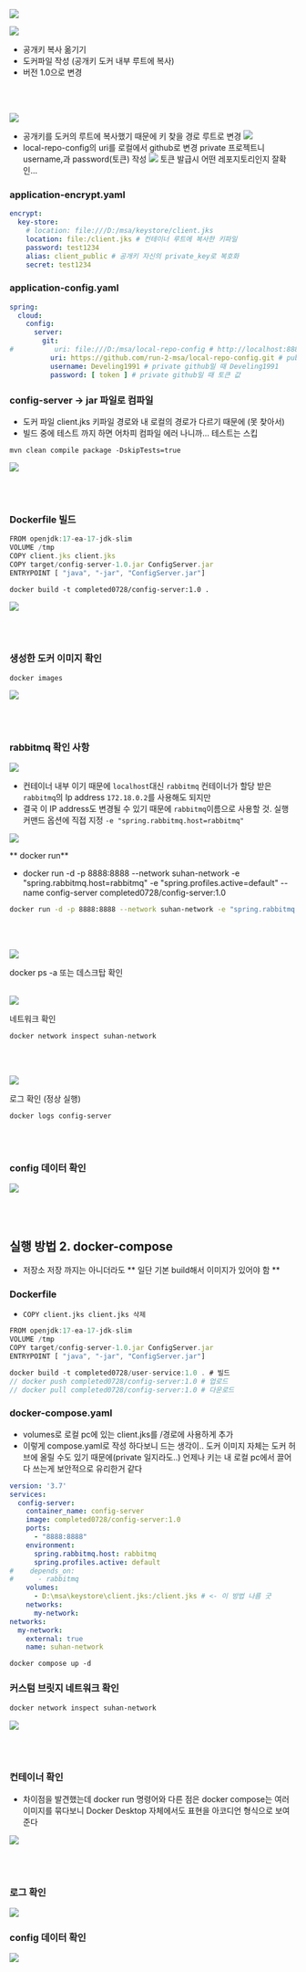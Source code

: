 ![](https://velog.velcdn.com/images/develing1991/post/becc6e6c-875c-4df8-891d-da68d9be2bb0/image.png)

![](https://velog.velcdn.com/images/develing1991/post/6f93cf48-261c-41e3-8860-9cd4de50fb3a/image.png)

- 공개키 복사 옮기기
- 도커파일 작성 (공개키 도커 내부 루트에 복사)
- 버전 1.0으로 변경

<br><br>

![](https://velog.velcdn.com/images/develing1991/post/2174bee7-a4c2-4f62-9530-d6a35db417ad/image.png)

- 공개키를 도커의 루트에 복사했기 때문에 키 찾을 경로 루트로 변경
  ![](https://velog.velcdn.com/images/develing1991/post/7988d53a-e2b5-4209-acae-88b2880c5be2/image.png)
- local-repo-config의 uri를 로컬에서 github로 변경 private 프로젝트니 username,과 password(토큰) 작성
  ![](https://velog.velcdn.com/images/develing1991/post/1e5307df-f299-4f4a-8390-9b61b841ef9f/image.png)
  토큰 발급시 어떤 레포지토리인지 잘확인...


### application-encrypt.yaml
```yaml
encrypt:
  key-store:
    # location: file:///D:/msa/keystore/client.jks
    location: file:/client.jks # 컨테이너 루트에 복사한 키파일
    password: test1234
    alias: client_public # 공개키 자신의 private_key로 복호화
    secret: test1234
```
### application-config.yaml
```yaml
spring:
  cloud:
    config:
      server:
        git:
#          uri: file:///D:/msa/local-repo-config # http://localhost:8888/common/default
          uri: https://github.com/run-2-msa/local-repo-config.git # public은 username, password 필요 없음
          username: Develing1991 # private github일 때 Develing1991
          password: [ token ] # private github일 때 토큰 값
```


### config-server -> jar 파일로 컴파일

- 도커 파일 client.jks 키파일 경로와 내 로컬의 경로가 다르기 때문에 (못 찾아서)
- 빌드 중에 테스트 까지 하면 어차피 컴파일 에러 나니까... 테스트는 스킵
```
mvn clean compile package -DskipTests=true
```
![](https://velog.velcdn.com/images/develing1991/post/7b37c03d-ccb1-42d9-9e43-21b2c6a1353a/image.png)


<br><br>

### Dockerfile 빌드
```javascript
FROM openjdk:17-ea-17-jdk-slim
VOLUME /tmp
COPY client.jks client.jks
COPY target/config-server-1.0.jar ConfigServer.jar
ENTRYPOINT [ "java", "-jar", "ConfigServer.jar"]
```

```
docker build -t completed0728/config-server:1.0 .
```

![](https://velog.velcdn.com/images/develing1991/post/969be7d9-d811-4523-9594-6def32bfd284/image.png)

<br><br>

### 생성한 도커 이미지 확인
```
docker images
```
![](https://velog.velcdn.com/images/develing1991/post/66a0dceb-1fe8-4e7f-914b-5d571b2c1484/image.png)


<br><br>

### rabbitmq 확인 사항

![](https://velog.velcdn.com/images/develing1991/post/4819a8e2-c3a4-45cd-90c7-8bf0634542ff/image.png)


- 컨테이너 내부 이기 때문에 `localhost`대신 `rabbitmq` 컨테이너가 할당 받은 `rabbitmq`의 Ip address `172.18.0.2`를 사용해도 되지만
- 결국 이 IP address도 변경될 수 있기 때문에 `rabbitmq`이름으로 사용할 것.
  실행 커맨드 옵션에 직접 지정 `-e "spring.rabbitmq.host=rabbitmq"`

![](https://velog.velcdn.com/images/develing1991/post/790868a9-ac38-4a97-8078-753c2995fecc/image.png)

** docker run**

- docker run -d -p 8888:8888 --network suhan-network -e "spring.rabbitmq.host=rabbitmq" -e "spring.profiles.active=default" --name config-server completed0728/config-server:1.0

```bash
docker run -d -p 8888:8888 --network suhan-network -e "spring.rabbitmq.host=rabbitmq" -e "spring.profiles.active=default" --name config-server completed0728/config-server:1.0
```

<br><br>

![](https://velog.velcdn.com/images/develing1991/post/095d611f-86fb-4538-80c6-4e43a60c23ca/image.png)

docker ps -a 또는 데스크탑 확인
<br><br>


![](https://velog.velcdn.com/images/develing1991/post/d2af1594-b00b-4db2-afcb-60eb55fa6448/image.png)

네트워크 확인
```
docker network inspect suhan-network
```

<br><br>

![](https://velog.velcdn.com/images/develing1991/post/4289b6e4-193a-433e-b1ec-5a41467c124a/image.png)

로그 확인 (정상 실행)
```
docker logs config-server
```

<br><br>

### config 데이터 확인

![](https://velog.velcdn.com/images/develing1991/post/190b0146-b510-40a8-ab44-baf0e8b3c8e6/image.png)

<br><br>

## 실행 방법 2. docker-compose
- 저장소 저장 까지는 아니더라도 ** 일단 기본 build해서 이미지가 있어야 함 **
### Dockerfile
- `COPY client.jks client.jks 삭제`
```javascript
FROM openjdk:17-ea-17-jdk-slim
VOLUME /tmp
COPY target/config-server-1.0.jar ConfigServer.jar
ENTRYPOINT [ "java", "-jar", "ConfigServer.jar"]
```
```java
docker build -t completed0728/user-service:1.0 . # 빌드
// docker push completed0728/config-server:1.0 # 업로드
// docker pull completed0728/config-server:1.0 # 다운로드
```

### docker-compose.yaml
- volumes로 로컬 pc에 있는 client.jks를 /경로에 사용하게 추가
- 이렇게 compose.yaml로 작성 하다보니 드는 생각이..
  도커 이미지 자체는 도커 허브에 올릴 수도 있기 때문에(private 일지라도..)
  언제나 키는 내 로컬 pc에서 끌어다 쓰는게 보안적으로 유리한거 같다
```yaml
version: '3.7'
services:
  config-server:
    container_name: config-server
    image: completed0728/config-server:1.0
    ports:
      - "8888:8888"
    environment:
      spring.rabbitmq.host: rabbitmq
      spring.profiles.active: default
#    depends_on:
#      - rabbitmq
    volumes:
      - D:\msa\keystore\client.jks:/client.jks # <- 이 방법 나름 굿
    networks:
      my-network:
networks:
  my-network:
    external: true
    name: suhan-network
```
```
docker compose up -d
```

### 커스텀 브릿지 네트워크 확인

```bash
docker network inspect suhan-network
```

![](https://velog.velcdn.com/images/develing1991/post/7fa75528-a8fd-45f8-9cc7-4570c65adc08/image.png)

<br><br>

### 컨테이너 확인

- 차이점을 발견했는데 docker run 명령어와 다른 점은 docker compose는 여러 이미지를 묶다보니
  Docker Desktop 자체에서도 표현을 아코디언 형식으로 보여준다

![](https://velog.velcdn.com/images/develing1991/post/3f6d6f5f-4d4f-44e0-8f61-6779e4d2884b/image.png)


<br><br>
### 로그 확인

![](https://velog.velcdn.com/images/develing1991/post/6c27647f-93af-4935-8759-7da7ec5956d1/image.png)

### config 데이터 확인

![](https://velog.velcdn.com/images/develing1991/post/190b0146-b510-40a8-ab44-baf0e8b3c8e6/image.png)
